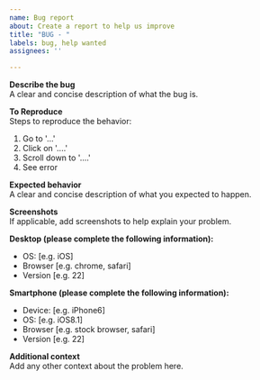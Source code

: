 ```yaml
---
name: Bug report  
about: Create a report to help us improve  
title: "BUG - "  
labels: bug, help wanted  
assignees: ''  

---
```


**Describe the bug**  
A clear and concise description of what the bug is.  

**To Reproduce**  
Steps to reproduce the behavior:

1. Go to '...'  
2. Click on '....'  
3. Scroll down to '....'  
4. See error  

**Expected behavior**  
A clear and concise description of what you expected to happen.  

**Screenshots**  
If applicable, add screenshots to help explain your problem.  

**Desktop (please complete the following information):**  

- OS: [e.g. iOS]  
- Browser [e.g. chrome, safari]  
- Version [e.g. 22]  

**Smartphone (please complete the following information):**  

- Device: [e.g. iPhone6]  
- OS: [e.g. iOS8.1]  
- Browser [e.g. stock browser, safari]  
- Version [e.g. 22]  

**Additional context**  
Add any other context about the problem here.  
